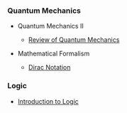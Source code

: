 ### Quantum Mechanics

- Quantum Mechanics II
  - [Review of Quantum Mechanics](notes/qm_ii/qm_review.md)
    
- Mathematical Formalism
  - [Dirac Notation](notes/qm_dirac_notation.md)

### Logic

- [Introduction to Logic](notes/logic_intro.md)